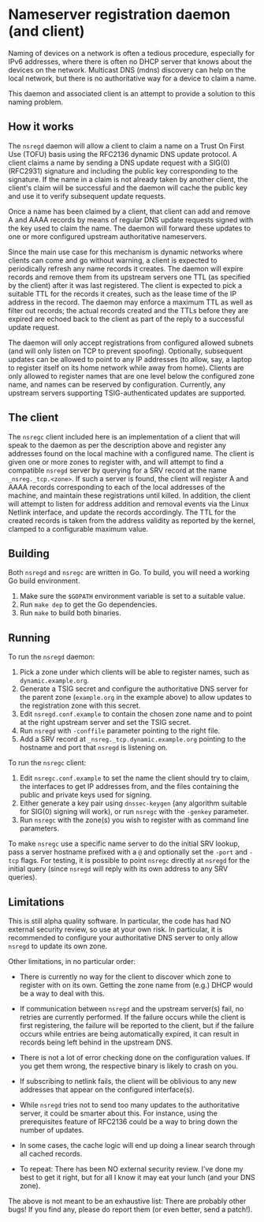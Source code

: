 # Nameserver registration daemon (and client)

Naming of devices on a network is often a tedious procedure, especially
for IPv6 addresses, where there is often no DHCP server that knows about
the devices on the network. Multicast DNS (mdns) discovery can help on
the local network, but there is no authoritative way for a device to
claim a name.

This daemon and associated client is an attempt to provide a solution to
this naming problem.

## How it works

The `nsregd` daemon will allow a client to claim a name on a Trust On
First Use (TOFU) basis using the RFC2136 dynamic DNS update protocol. A
client claims a name by sending a DNS update request with a SIG(0)
(RFC2931) signature and including the public key corresponding to the
signature. If the name in a claim is not already taken by another
client, the client's claim will be successful and the daemon will cache
the public key and use it to verify subsequent update requests.

Once a name has been claimed by a client, that client can add and remove
A and AAAA records by means of regular DNS update requests signed with
the key used to claim the name. The daemon will forward these updates to
one or more configured upstream authoritative nameservers.

Since the main use case for this mechanism is dynamic networks where
clients can come and go without warning, a client is expected to
periodically refresh any name records it creates. The daemon will expire
records and remove them from its upstream servers one TTL (as specified
by the client) after it was last registered. The client is expected to
pick a suitable TTL for the records it creates, such as the lease time
of the IP address in the record. The daemon may enforce a maximum TTL as
well as filter out records; the actual records created and the TTLs
before they are expired are echoed back to the client as part of the
reply to a successful update request.

The daemon will only accept registrations from configured allowed
subnets (and will only listen on TCP to prevent spoofing). Optionally,
subsequent updates can be allowed to point to any IP addresses (to
allow, say, a laptop to register itself on its home network while away
from home). Clients are only allowed to register names that are one
level below the configured zone name, and names can be reserved by
configuration. Currently, any upstream servers supporting
TSIG-authenticated updates are supported.

## The client

The `nsregc` client included here is an implementation of a client that
will speak to the daemon as per the description above and register any
addresses found on the local machine with a configured name. The client
is given one or more zones to register with, and will attempt to find a
compatible `nsregd` server by querying for a SRV record at the name
`_nsreg._tcp.<zone>`. If such a server is found, the client will register
A and AAAA records corresponding to each of the local addresses of the
machine, and maintain these registrations until killed. In addition, the
client will attempt to listen for address addition and removal events
via the Linux Netlink interface, and update the records accordingly. The
TTL for the created records is taken from the address validity as
reported by the kernel, clamped to a configurable maximum value.

## Building
Both `nsregd` and `nsregc` are written in Go. To build, you will need a
working Go build environment.

1. Make sure the `$GOPATH` environment variable is set to a suitable
   value.
2. Run `make dep` to get the Go dependencies.
3. Run `make` to build both binaries.

## Running
To run the `nsregd` daemon:
1. Pick a zone under which clients will be able to register names, such
   as  `dynamic.example.org`.
2. Generate a TSIG secret and configure the authoritative DNS server for
   the parent zone (`example.org` in the example above) to allow updates
   to the registration zone with this secret.
3. Edit `nsregd.conf.example` to contain the chosen zone name and to point
   at the right upstream server and set the TSIG secret.
4. Run `nsregd` with `-conffile` parameter pointing to the right file.
5. Add a SRV record at `_nsreg._tcp.dynamic.example.org` pointing to the
   hostname and port that `nsregd` is listening on.

To run the `nsregc` client:
1. Edit `nsregc.conf.example` to set the name the client should try to
   claim, the interfaces to get IP addresses from, and the files
   containing the public and private keys used for signing.
2. Either generate a key pair using `dnssec-keygen` (any algorithm
   suitable for SIG(0) signing will work), or run `nsregc` with the
   `-genkey` parameter.
3. Run `nsregc` with the zone(s) you wish to register with as command
   line parameters.

To make `nsregc` use a specific name server to do the initial SRV
lookup, pass a server hostname prefixed with a `@` and optionally set
the `-port` and `-tcp` flags. For testing, it is possible to point
`nsregc` directly at `nsregd` for the initial query (since `nsregd` will
reply with its own address to any SRV queries).

## Limitations

This is still alpha quality software. In particular, the code has had NO
external security review, so use at your own risk. In particular, it is
recommended to configure your authoritative DNS server to only allow
`nsregd` to update its own zone.

Other limitations, in no particular order:

- There is currently no way for the client to discover which zone to
  register with on its own. Getting the zone name from (e.g.) DHCP would
  be a way to deal with this.

- If communication between `nsregd` and the upstream server(s) fail, no
  retries are currently performed. If the failure occurs while the
  client is first registering, the failure will be reported to the
  client, but if the failure occurs while entries are being
  automatically expired, it can result in records being left behind in
  the upstream DNS.

- There is not a lot of error checking done on the configuration values.
  If you get them wrong, the respective binary is likely to crash on
  you.

- If subscribing to netlink fails, the client will be oblivious to any
  new addresses that appear on the configured interface(s).

- While `nsregd` tries not to send too many updates to the authoritative
  server, it could be smarter about this. For instance, using the
  prerequisites feature of RFC2136 could be a way to bring down the
  number of updates.

- In some cases, the cache logic will end up doing a linear search
  through all cached records.

- To repeat: There has been NO external security review. I've done my
  best to get it right, but for all I know it may eat your lunch (and
  your DNS zone).


The above is not meant to be an exhaustive list: There are probably
other bugs! If you find any, please do report them (or even better, send
a patch!).
